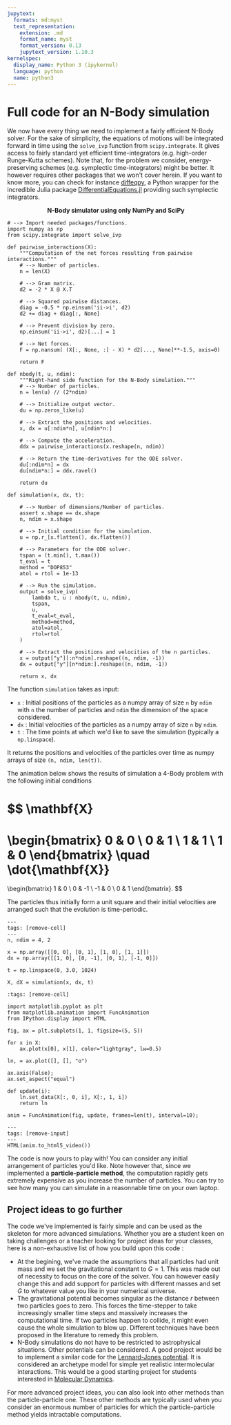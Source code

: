 ```yaml
---
jupytext:
  formats: md:myst
  text_representation:
    extension: .md
    format_name: myst
    format_version: 0.13
    jupytext_version: 1.10.3
kernelspec:
  display_name: Python 3 (ipykernel)
  language: python
  name: python3
---
```


# Full code for an N-Body simulation

We now have every thing we need to implement a fairly efficient N-Body solver.
For the sake of simplicity, the equations of motions will be integrated forward in time using the `solve_ivp` function from `scipy.integrate`.
It gives access to fairly standard yet efficient time-integrators (e.g. high-order Runge-Kutta schemes).
Note that, for the problem we consider, energy-preserving schemes (e.g. symplectic time-integrators) might be better.
It however requires other packages that we won't cover herein.
If you want to know more, you can check for instance [diffeqpy](https://github.com/SciML/diffeqpy), a Python wrapper for the incredible Julia package [DifferentialEquations.jl](https://diffeq.sciml.ai/dev) providing such symplectic integrators.

**<center> N-Body simulator using only NumPy and SciPy</center>**

```{code-cell} ipython3
# --> Import needed packages/functions.
import numpy as np
from scipy.integrate import solve_ivp

def pairwise_interactions(X):
    """Computation of the net forces resulting from pairwise interactions."""
    # --> Number of particles.
    n = len(X)
    
    # --> Gram matrix.
    d2 = -2 * X @ X.T
    
    # --> Squared pairwise distances.
    diag = -0.5 * np.einsum('ii->i', d2)
    d2 += diag + diag[:, None]
    
    # --> Prevent division by zero.
    np.einsum('ii->i', d2)[...] = 1
    
    # --> Net forces.
    F = np.nansum( (X[:, None, :] - X) * d2[..., None]**-1.5, axis=0)
    
    return F

def nbody(t, u, ndim):
    """Right-hand side function for the N-Body simulation."""
    # --> Number of particles.
    n = len(u) // (2*ndim)
    
    # --> Initialize output vector.
    du = np.zeros_like(u)
    
    # --> Extract the positions and velocities.
    x, dx = u[:ndim*n], u[ndim*n:]
    
    # --> Compute the acceleration.
    ddx = pairwise_interactions(x.reshape(n, ndim))

    # --> Return the time-derivatives for the ODE solver.
    du[:ndim*n] = dx
    du[ndim*n:] = ddx.ravel()
       
    return du
    
def simulation(x, dx, t):
    
    # --> Number of dimensions/Number of particles.
    assert x.shape == dx.shape
    n, ndim = x.shape

    # --> Initial condition for the simulation.
    u = np.r_[x.flatten(), dx.flatten()]
    
    # --> Parameters for the ODE solver.
    tspan = (t.min(), t.max())
    t_eval = t
    method = "DOP853"
    atol = rtol = 1e-13
    
    # --> Run the simulation.
    output = solve_ivp(
        lambda t, u : nbody(t, u, ndim),
        tspan,
        u,
        t_eval=t_eval,
        method=method,
        atol=atol,
        rtol=rtol
    )
    
    # --> Extract the positions and velocities of the n particles.
    x = output["y"][:n*ndim].reshape((n, ndim, -1))
    dx = output["y"][n*ndim:].reshape((n, ndim, -1))

    return x, dx
```

The function `simulation` takes as input:
- `x` : Initial positions of the particles as a numpy array of size `n` by `ndim` with `n` the number of particles and `ndim` the dimension of the space considered.
- `dx` : Initial velocities of the particles as a numpy array of size `n` by `ndim`.
- `t` : The time points at which we'd like to save the simulation (typically a `np.linspace`).

It returns the positions and velocities of the particles over time as numpy arrays of size `(n, ndim, len(t))`.

The animation below shows the results of simulation a 4-Body problem with the following initial conditions

$$
\mathbf{X}
=
\begin{bmatrix}
    0 & 0 \\
    0 & 1 \\
    1 & 1 \\
    1 & 0
\end{bmatrix}
\quad
\dot{\mathbf{X}}
=
\begin{bmatrix}
    1 & 0 \\
    0 & -1 \\
    -1 & 0 \\
    0 & 1
\end{bmatrix}.
$$

The particles thus initially form a unit square and their initial velocities are arranged such that the evolution is time-periodic.

```{code-cell} ipython3
---
tags: [remove-cell]
---
n, ndim = 4, 2

x = np.array([[0, 0], [0, 1], [1, 0], [1, 1]])
dx = np.array([[1, 0], [0, -1], [0, 1], [-1, 0]])

t = np.linspace(0, 3.0, 1024)

X, dX = simulation(x, dx, t)
```

```{code-cell} ipython3
:tags: [remove-cell]

import matplotlib.pyplot as plt
from matplotlib.animation import FuncAnimation
from IPython.display import HTML

fig, ax = plt.subplots(1, 1, figsize=(5, 5))

for x in X:
    ax.plot(x[0], x[1], color="lightgray", lw=0.5)

ln, = ax.plot([], [], "o")
    
ax.axis(False);
ax.set_aspect("equal")

def update(i):
    ln.set_data(X[:, 0, i], X[:, 1, i])
    return ln

anim = FuncAnimation(fig, update, frames=len(t), interval=10);
```

```{code-cell} ipython3
---
tags: [remove-input]
---
HTML(anim.to_html5_video())
```

The code is now yours to play with!
You can consider any initial arrangement of particles you'd like.
Note however that, since we implemented a **particle-particle method**, the computation rapidly gets extremely expensive as you increase the number of particles.
You can try to see how many you can simulate in a reasonnable time on your own laptop.

## Project ideas to go further

The code we've implemented is fairly simple and can be used as the skeleton for more advanced simulations.
Whether you are a student keen on taking challenges or a teacher looking for project ideas for your classes, here is a non-exhaustive list of how you build upon this code :
- At the begining, we've made the assumptions that all particles had unit mass and we set the gravitational constant to $G = 1$.
This was made out of necessity to focus on the core of the solver.
You can however easily change this and add support for particles with different masses and set $G$ to whatever value you like in your numerical universe.
- The gravitational potential becomes singular as the distance $r$ between two particles goes to zero.
This forces the time-stepper to take increasingly smaller time steps and massively increases the computational time.
If two particles happen to collide, it might even cause the whole simulation to blow up.
Different techniques have been proposed in the literature to remedy this problem.
- N-Body simulations do not have to be restricted to astrophysical situations.
Other potentials can be considered.
A good project would be to implement a similar code for the [Lennard-Jones potential](https://en.wikipedia.org/wiki/Lennard-Jones_potential).
It is considered an archetype model for simple yet realistic intermolecular interactions.
This would be a good starting project for students interested in [Molecular Dynamics](https://en.wikipedia.org/wiki/Molecular_dynamics).

For more advanced project ideas, you can also look into other methods than the particle-particle one.
These other methods are typically used when you consider an enormous number of particles for which the particle-particle method yields intractable computations.
